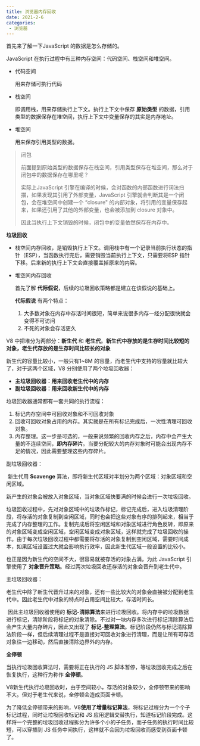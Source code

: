 ```yaml
---
title: 浏览器内存回收
date: 2021-2-6
categories:
 - 浏览器
---
```


首先来了解一下JavaScript 的数据是怎么存储的。

JavaScript 在执行过程中有三种内存空间：代码空间、栈空间和堆空间。

- 代码空间

  用来存储可执行代码

- 栈空间

  即调用栈，用来存储执行上下文。执行上下文中保存 **原始类型** 的数据，引用类型的数据保存在堆空间，执行上下文中变量保存的其实是内存地址。

- 堆空间

  用来保存引用类型的数据。

>  闭包
>
> 前面提到原始类型的数据保存在栈空间，引用类型保存在堆空间，那么对于闭包中的数据保存在哪里呢？
>
> 实际上JavaScript 引擎在编译的时候，会对函数的内部函数进行词法扫描，如果发现其引用了外部变量，JavaScript 引擎就会判断其是一个闭包，会在堆空间中创建一个 “closure" 的内部对象，将引用的变量保存起来，如果还引用了其他的外部变量，也会被添加到 closure 对象中。
>
> 因此当执行上下文销毁的时候，闭包中的变量依然保存在内存中。

**垃圾回收**

- 栈空间内存回收，是销毁执行上下文。调用栈中有一个记录当前执行状态的指针（ESP），当函数执行完后，需要销毁当前执行上下文，只需要将ESP 指针下移。后来新的执行上下文会直接覆盖掉原来的内容。

- 堆空间内存回收

  首先了解 **代际假说**，后续的垃圾回收策略都是建立在该假说的基础上。

  **代际假说** 有两个特点：

  1. 大多数对象在内存中存活时间很短，简单来说很多内存一经分配很快就会变得不可访问
  2. 不死的对象会存活更久

V8 中把堆分为两部分：**新生代** 和 **老生代**。**新生代中存放的是生存时间比较短的对象，老生代存放的是生存时间比较长的对象**

新生代的容量比较小，一般只有1~8M 的容量，而老生代中支持的容量就比较大了，对于这两个区域，V8 分别使用了两个垃圾回收器：

- **主垃圾回收器：用来回收老生代中的内存**
- **副垃圾回收器：用来回收新生代中的内存**

垃圾回收器通常都有一套共同的执行流程：

1. 标记内存空间中可回收对象和不可回收对象
2. 回收可回收对象占用的内存。其实就是在所有标记完成后，一次性清理可回收对象。
3. 内存整理。这一步是可选的，一般来说频繁的回收内存之后，内存中会产生大量的不连续空间，**即内存碎片**。当要分配较大的内存对象时可能会出现内存不足的情况，因此需要整理这些内存碎片。

副垃圾回收器：

​	新生代用 **Scavenge** 算法，即将新生代区域对半划分为两个区域：对象区域和空闲区域。

​	新产生的对象会被放入对象区域，当对象区域快要满的时候会进行一次垃圾回收。

​	垃圾回收过程中，先对对象区域中的垃圾作标记，标记完成后，进入垃圾清理阶段，将存活的对象复制到空闲区域，同时也会把这些对象有序的排列起来，相当于完成了内存整理的工作。复制完成后将空闲区域和对象区域进行角色反转，即原来的对象区域变成空闲区域，空闲区域变成对象区域，这样就完成了垃圾回收的操作。由于每次垃圾回收过程中都需要将存活的对象复制到空闲区域，需要时间成本，如果区域设置过大就会影响执行效率，因此新生代区域一般设置的比较小。

也正是因为新生代的空间不大，很容易就被存活的对象占满，为此 JavaScript 引擎使用了 **对象晋升策略**。经过两次垃圾回收还存活的对象会晋升到老生代中。

主垃圾回收器：

​	老生代中除了新生代晋升过来的对象，还有一些比较大的对象会直接被分配到老生代中。因此老生代中对象的特点时占用空间比较大，存活时间长。

​	因此主垃圾回收器使用的 **标记-清除算法**来进行垃圾回收。将内存中的垃圾数据进行标记，清除阶段将标记的对象清除。不过对一块内存多次进行标记清除算法后会产生大量内存碎片，因此又出现了 **标记-整理算法**。标记阶段仍然与标记清除算法阶段一样，但后续清理过程不是直接对可回收对象进行清理，而是让所有可存活对象往一边移动，然后直接清除边界外的内存。

**全停顿**

当执行垃圾回收算法时，需要将正在执行的 JS 脚本暂停，等垃圾回收完成之后在恢复执行，这种行为称作 **全停顿**。

V8新生代执行垃圾回收时，由于空间较小，存活的对象较少，全停顿带来的影响不大。但对于老生代来说，全停顿会造成页面卡顿。

为了降低全停顿带来的影响，V8**使用了增量标记算法**，将标记过程分为一个个子标记过程，同时让垃圾回收标记和 JS 应用逻辑交替执行，知道标记阶段完成。这样将一个完整的垃圾回收过程拆分为许多个小的子任务，而子任务的执行时间比较短，可以穿插到 JS 任务中间执行，这样就不会因为垃圾回收而感受到页面卡顿了。

